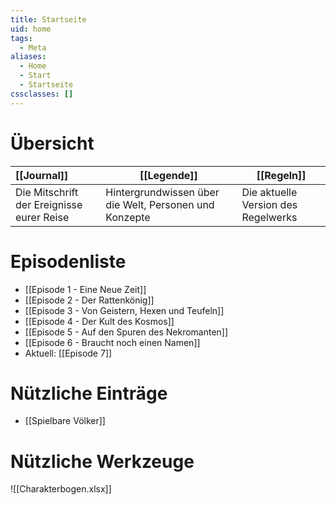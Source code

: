 ```yaml
---
title: Startseite
uid: home
tags:
  - Meta
aliases:
  - Home
  - Start
  - Startseite
cssclasses: []
---
```

# Übersicht

| [[Journal]]                               | [[Legende]]                                            | [[Regeln]]                          |
| :---------------------------------------- | ------------------------------------------------------ | ----------------------------------- |
| Die Mitschrift der Ereignisse eurer Reise | Hintergrundwissen über die Welt, Personen und Konzepte | Die aktuelle Version des Regelwerks |
# Episodenliste
- [[Episode 1 - Eine Neue Zeit]]
- [[Episode 2 - Der Rattenkönig]]
- [[Episode 3 - Von Geistern, Hexen und Teufeln]]
- [[Episode 4 - Der Kult des Kosmos]]
- [[Episode 5 - Auf den Spuren des Nekromanten]]
- [[Episode 6 - Braucht noch einen Namen]]
- Aktuell: [[Episode 7]]
# Nützliche Einträge
- [[Spielbare Völker]]
# Nützliche Werkzeuge
![[Charakterbogen.xlsx]]
